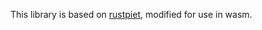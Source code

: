 This library is based on [rustpiet](https://github.com/dfockler/rustpiet), modified for use in wasm.